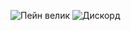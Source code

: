 ![Пейн велик](https://github.com/user-attachments/assets/91c1df92-be1c-4caf-b01b-b5f73687e00e)
![Дискорд](https://discord.gg/ekV3m5EKNJ)
